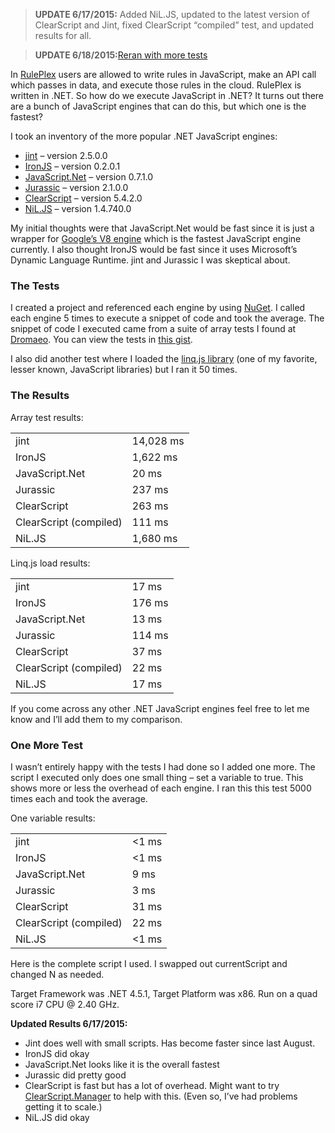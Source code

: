 
> **UPDATE 6/17/2015:** Added NiL.JS, updated to the latest version of ClearScript and Jint, fixed ClearScript “compiled” test, and updated results for all.

> **UPDATE 6/18/2015:**[Reran with more tests](/net-javascript-engine-performance-results)

In [RulePlex](https://ruleplex.com) users are allowed to write rules in JavaScript, make an API call which passes in data, and execute those rules in the cloud. RulePlex is written in .NET. So how do we execute JavaScript in .NET? It turns out there are a bunch of JavaScript engines that can do this, but which one is the fastest?

I took an inventory of the more popular .NET JavaScript engines:

- [jint](https://github.com/sebastienros/jint) – version 2.5.0.0
- [IronJS](https://github.com/fholm/IronJS) – version 0.2.0.1
- [JavaScript.Net](https://github.com/JavascriptNet/Javascript.Net) – version 0.7.1.0
- [Jurassic](http://jurassic.codeplex.com/) – version 2.1.0.0
- [ClearScript](http://clearscript.codeplex.com/) – version 5.4.2.0
- [NiL.JS](https://github.com/nilproject/NiL.JS) – version 1.4.740.0

My initial thoughts were that JavaScript.Net would be fast since it is just a wrapper for [Google’s V8 engine](https://code.google.com/p/v8/) which is the fastest JavaScript engine currently. I also thought IronJS would be fast since it uses Microsoft’s Dynamic Language Runtime. jint and Jurassic I was skeptical about.

### The Tests

I created a project and referenced each engine by using [NuGet](https://www.nuget.org/). I called each engine 5 times to execute a snippet of code and took the average. The snippet of code I executed came from a suite of array tests I found at [Dromaeo](http://dromaeo.com/). You can view the tests in [this gist](https://gist.github.com/rushfrisby/5491f25a82a979c5b15e).

I also did another test where I loaded the [linq.js library](http://linqjs.codeplex.com/) (one of my favorite, lesser known, JavaScript libraries) but I ran it 50 times.

### The Results

Array test results:

<table style="width:auto"><tr><td>jint</td><td>14,028 ms</td></tr><tr><td>IronJS</td><td>1,622 ms</td></tr><tr><td>JavaScript.Net</td><td>20 ms</td></tr><tr><td>Jurassic</td><td>237 ms</td></tr><tr><td>ClearScript</td><td>263 ms</td></tr><tr><td>ClearScript (compiled)</td><td>111 ms</td></tr><tr><td>NiL.JS</td><td>1,680 ms</td></tr></table>Linq.js load results:

<table style="width:auto"><tr><td>jint</td><td>17 ms</td></tr><tr><td>IronJS</td><td>176 ms</td></tr><tr><td>JavaScript.Net</td><td>13 ms</td></tr><tr><td>Jurassic</td><td>114 ms</td></tr><tr><td>ClearScript</td><td>37 ms</td></tr><tr><td>ClearScript (compiled)</td><td>22 ms</td></tr><tr><td>NiL.JS</td><td>17 ms</td></tr></table>If you come across any other .NET JavaScript engines feel free to let me know and I’ll add them to my comparison.

### One More Test

I wasn’t entirely happy with the tests I had done so I added one more. The script I executed only does one small thing – set a variable to true. This shows more or less the overhead of each engine. I ran this this test 5000 times each and took the average.

One variable results:

<table style="width:auto"><tr><td>jint</td><td><1 ms</td></tr><tr><td>IronJS</td><td><1 ms</td></tr><tr><td>JavaScript.Net</td><td>9 ms</td></tr><tr><td>Jurassic</td><td>3 ms</td></tr><tr><td>ClearScript</td><td>31 ms</td></tr><tr><td>ClearScript (compiled)</td><td>22 ms</td></tr><tr><td>NiL.JS</td><td><1 ms</td></tr></table>Here is the complete script I used. I swapped out currentScript and changed N as needed.

<script src="https://gist.github.com/rushfrisby/59b2d7f91fd15cfe64ff.js"></script>

Target Framework was .NET 4.5.1, Target Platform was x86. Run on a quad score i7 CPU @ 2.40 GHz.

**Updated Results 6/17/2015:**

- Jint does well with small scripts. Has become faster since last August.
- IronJS did okay
- JavaScript.Net looks like it is the overall fastest
- Jurassic did pretty good
- ClearScript is fast but has a lot of overhead. Might want to try [ClearScript.Manager](https://github.com/eswann/ClearScript.Manager) to help with this. (Even so, I’ve had problems getting it to scale.)
- NiL.JS did okay


